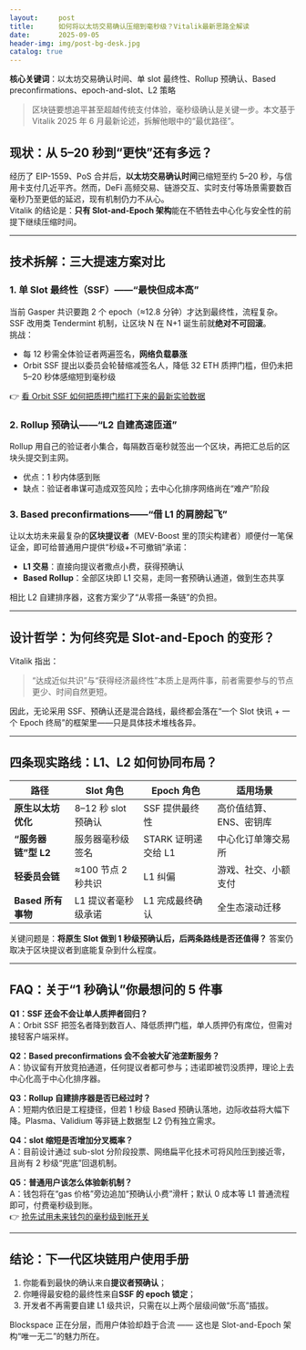 ```yaml
---
layout:     post
title:      如何将以太坊交易确认压缩到毫秒级？Vitalik最新思路全解读
date:       2025-09-05
header-img: img/post-bg-desk.jpg
catalog: true
---
```


**核心关键词**：以太坊交易确认时间、单 slot 最终性、Rollup 预确认、Based preconfirmations、epoch-and-slot、L2 策略

> 区块链要想追平甚至超越传统支付体验，毫秒级确认是关键一步。本文基于 Vitalik 2025 年 6 月最新论述，拆解他眼中的“最优路径”。

## 现状：从 5–20 秒到“更快”还有多远？
经历了 EIP-1559、PoS 合并后，**以太坊交易确认时间**已缩短至约 5–20 秒，与信用卡支付几近平齐。然而，DeFi 高频交易、链游交互、实时支付等场景需要数百毫秒乃至更低的延迟，现有机制仍力不从心。  
Vitalik 的结论是：**只有 Slot-and-Epoch 架构**能在不牺牲去中心化与安全性的前提下继续压缩时间。

---

## 技术拆解：三大提速方案对比

### 1. 单 Slot 最终性（SSF）——“最快但成本高”
当前 Gasper 共识要跑 2 个 epoch（≈12.8 分钟）才达到最终性，流程复杂。SSF 改用类 Tendermint 机制，让区块 N 在 N+1 诞生前就**绝对不可回滚**。  
挑战：  
- 每 12 秒需全体验证者两遍签名，**网络负载暴涨**  
- Orbit SSF 提出以委员会轮替缩减签名人，降低 32 ETH 质押门槛，但仍未把 5–20 秒体感缩短到毫秒级  

👉 [看 Orbit SSF 如何把质押门槛打下来的最新实验数据](https://okxdog.com/)

### 2. Rollup 预确认——“L2 自建高速匝道”
Rollup 用自己的验证者小集合，每隔数百毫秒就签出一个区块，再把汇总后的区块头提交到主网。  
- 优点：1 秒内体感到账  
- 缺点：验证者串谋可造成双签风险；去中心化排序网络尚在“难产”阶段  

### 3. Based preconfirmations——“借 L1 的肩膀起飞”
让以太坊未来最复杂的**区块提议者**（MEV-Boost 里的顶尖构建者）顺便付一笔保证金，即可给普通用户提供“秒级+不可撤销”承诺：  
- **L1 交易**：直接向提议者撒点小费，获得预确认  
- **Based Rollup**：全部区块即 L1 交易，走同一套预确认通道，做到生态共享  

相比 L2 自建排序器，这套方案少了“从零搭一条链”的负担。

---

## 设计哲学：为何终究是 Slot-and-Epoch 的变形？
Vitalik 指出：  
> “达成近似共识”与“获得经济最终性”本质上是两件事，前者需要参与的节点更少、时间自然更短。  

因此，无论采用 SSF、预确认还是混合路线，最终都会落在“一个 Slot 快讯 + 一个 Epoch 终局”的框架里——只是具体技术堆栈各异。

---

## 四条现实路线：L1、L2 如何协同布局？
| 路径 | Slot 角色 | Epoch 角色 | 适用场景 |
| --- | --- | --- | --- |
| **原生以太坊优化** | 8–12 秒 slot 预确认 | SSF 提供最终性 | 高价值结算、ENS、密钥库 |
| **“服务器链”型 L2** | 服务器毫秒级签名 | STARK 证明递交给 L1 | 中心化订单簿交易所 |
| **轻委员会链** | ≈100 节点 2 秒共识 | L1 纠偏 | 游戏、社交、小额支付 |
| **Based 所有事物** | L1 提议者毫秒级承诺 | L1 完成最终确认 | 全生态滚动迁移 |

关键问题是：**将原生 Slot 做到 1 秒级预确认后，后两条路线是否还值得？** 答案仍取决于区块提议者到底能复杂到什么程度。

---

## FAQ：关于“1 秒确认”你最想问的 5 件事

**Q1：SSF 还会不会让单人质押者回归？**  
A：Orbit SSF 把签名者降到数百人、降低质押门槛，单人质押仍有席位，但需对接轻客户端采样。

**Q2：Based preconfirmations 会不会被大矿池垄断服务？**  
A：协议留有开放竞拍通道，任何提议者都可参与；违诺即被罚没质押，理论上去中心化高于中心化排序器。

**Q3：Rollup 自建排序器是否已经过时？**  
A：短期内依旧是工程捷径，但若 1 秒级 Based 预确认落地，边际收益将大幅下降。Plasma、Validium 等非链上数据型 L2 仍有独立需求。

**Q4：slot 缩短是否增加分叉概率？**  
A：目前设计通过 sub-slot 分阶段投票、网络扁平化技术可将风险压到接近零，且尚有 2 秒级“兜底”回退机制。

**Q5：普通用户该怎么体验新机制？**  
A：钱包将在“gas 价格”旁边追加“预确认小费”滑杆；默认 0 成本等 L1 普通流程即可，付费毫秒级到账。  
👉 [抢先试用未来钱包的毫秒级到帐开关](https://okxdog.com/)

---

## 结论：下一代区块链用户使用手册
1. 你能看到最快的确认来自**提议者预确认**；  
2. 你睡得最安稳的最终性来自**SSF 的 epoch 锁定**；  
3. 开发者不再需要自建 L1 级共识，只需在以上两个层级间做“乐高”插拔。  

Blockspace 正在分层，而用户体验却趋于合流 —— 这也是 Slot-and-Epoch 架构“唯一无二”的魅力所在。